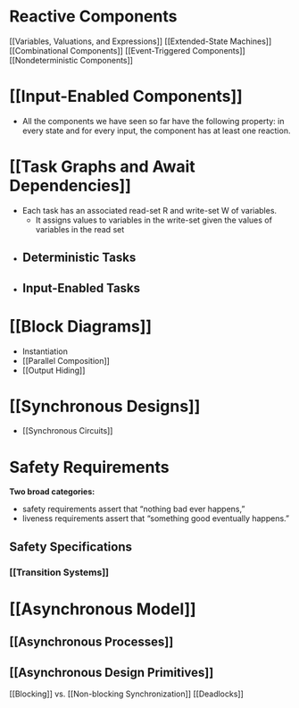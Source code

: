 # Reactive Components
[[Variables, Valuations, and Expressions]]
[[Extended-State Machines]]
[[Combinational Components]]
[[Event-Triggered Components]]
[[Nondeterministic Components]]
# [[Input-Enabled Components]]
- All the components we have seen so far have the following property: in every state and for every input, the component has at least one reaction.
# [[Task Graphs and Await Dependencies]]
- Each task has an associated read-set R and write-set W of variables.
	- It assigns values to variables in the write-set given the values of variables in the read set
- ## Deterministic Tasks
- ## Input-Enabled Tasks
# [[Block Diagrams]]
- Instantiation
- [[Parallel Composition]]
- [[Output Hiding]]
# [[Synchronous Designs]]
- [[Synchronous Circuits]]

# Safety Requirements
**Two broad categories:**
- safety requirements assert that “nothing bad ever happens,” 
- liveness requirements assert that “something
good eventually happens.”
## Safety Specifications
### [[Transition Systems]]


# [[Asynchronous Model]]
## [[Asynchronous Processes]]

## [[Asynchronous Design Primitives]]
[[Blocking]] vs. [[Non-blocking Synchronization]]
[[Deadlocks]]